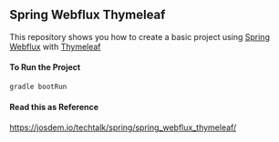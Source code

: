 Spring Webflux Thymeleaf
----------------------------------------------

This repository shows you how to create a basic project using [Spring Webflux](https://docs.spring.io/spring-framework/docs/current/reference/html/web-reactive.html) with [Thymeleaf](https://www.thymeleaf.org/)

#### To Run the Project

```bash
gradle bootRun
```

#### Read this as Reference

https://josdem.io/techtalk/spring/spring_webflux_thymeleaf/
